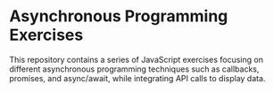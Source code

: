 # Asynchronous Programming Exercises

This repository contains a series of JavaScript exercises focusing on different asynchronous programming techniques such as callbacks, promises, and async/await, while integrating API calls to display data.
